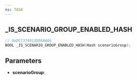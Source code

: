 ```yaml
---
ns: TASK
---
```

## _IS_SCENARIO_GROUP_ENABLED_HASH

```c
// 0xDCC374913DE6AAA6
BOOL _IS_SCENARIO_GROUP_ENABLED_HASH(Hash scenarioGroup);
```

## Parameters
* **scenarioGroup**:
